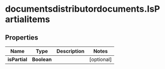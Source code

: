 # documentsdistributordocuments.IsPartialitems

## Properties

Name | Type | Description | Notes
------------ | ------------- | ------------- | -------------
**isPartial** | **Boolean** |  | [optional] 


